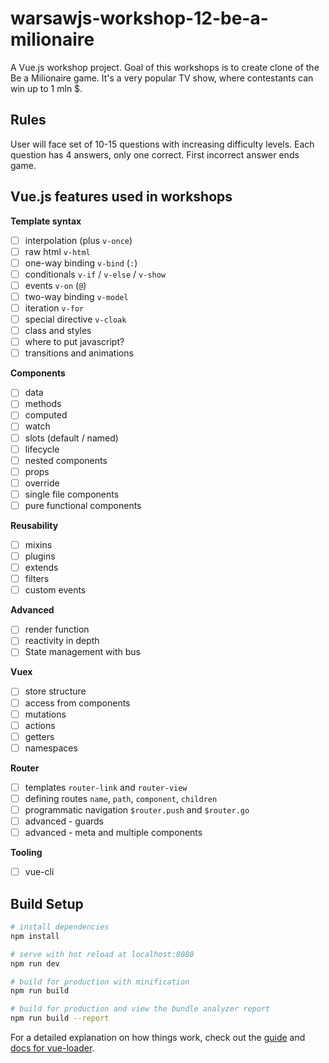 # warsawjs-workshop-12-be-a-milionaire

A Vue.js workshop project. Goal of this workshops is to create clone of the Be a Milionaire game. It's a very popular TV show, where contestants can win up to 1 mln $. 

## Rules

User will face set of 10-15 questions with increasing difficulty levels. Each question has 4 answers, only one correct. First incorrect answer ends game.

## Vue.js features used in workshops

**Template syntax**
* [ ] interpolation (plus `v-once`)
* [ ] raw html `v-html`
* [ ] one-way binding `v-bind` (`:`)
* [ ] conditionals `v-if` / `v-else` / `v-show`
* [ ] events `v-on` (`@`)
* [ ] two-way binding `v-model`
* [ ] iteration `v-for`
* [ ] special directive `v-cloak`
* [ ] class and styles
* [ ] where to put javascript?
* [ ] transitions and animations

**Components**
* [ ] data 
* [ ] methods
* [ ] computed
* [ ] watch
* [ ] slots (default / named)
* [ ] lifecycle
* [ ] nested components
* [ ] props
* [ ] override 
* [ ] single file components
* [ ] pure functional components

**Reusability**
* [ ] mixins
* [ ] plugins
* [ ] extends
* [ ] filters
* [ ] custom events

**Advanced**
* [ ] render function
* [ ] reactivity in depth
* [ ] State management with bus

**Vuex**
* [ ] store structure
* [ ] access from components
* [ ] mutations
* [ ] actions
* [ ] getters
* [ ] namespaces

**Router**
* [ ] templates `router-link` and `router-view`
* [ ] defining routes `name`, `path`, `component`, `children`
* [ ] programmatic navigation `$router.push` and `$router.go`
* [ ] advanced - guards 
* [ ] advanced - meta and multiple components

**Tooling**
* [ ] vue-cli

## Build Setup

``` bash
# install dependencies
npm install

# serve with hot reload at localhost:8080
npm run dev

# build for production with minification
npm run build

# build for production and view the bundle analyzer report
npm run build --report
```

For a detailed explanation on how things work, check out the [guide](http://vuejs-templates.github.io/webpack/) and [docs for vue-loader](http://vuejs.github.io/vue-loader).
